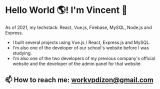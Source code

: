 # Hello World 🌎! I'm Vincent 👋

As of 2021, my techstack: React, Vue.js, Firebase, MySQL, Node.js and Express.

 - I built several projects using Vue.js / React, Express.js and MySQL.
 - I'm also one of the developer of our school's website before I was studying.
 - I'm also one of the two developers of my previous company's official website and the developer of the admin panel for that website.

## 📫 How to reach me: workvpdizon@gmail.com
<!--
**VncntDzn/vncntdzn** is a ✨ _special_ ✨ repository because its `README.md` (this file) appears on your GitHub profile.

Here are some ideas to get you started:

- 🔭 I’m currently working on ...
- 🌱 I’m currently learning ...
- 👯 I’m looking to collaborate on ...
- 🤔 I’m looking for help with ...
- 💬 Ask me about ...
- 📫 How to reach me: ...
- 😄 Pronouns: ...
- ⚡ Fun fact: ...
-->
